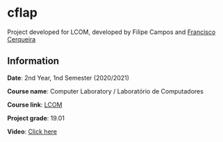 # cflap
Project developed for LCOM, developed by Filipe Campos and [Francisco Cerqueira](https://github.com/xico2001pt)

## Information
**Date**: 2nd Year, 1nd Semester (2020/2021)

**Course name**: Computer Laboratory / Laboratório de Computadores

**Course link**: [LCOM](https://sigarra.up.pt/feup/pt/ucurr_geral.ficha_uc_view?pv_ocorrencia_id=459473)

**Project grade**: 19.01

**Video**: [Click here](https://www.youtube.com/watch?v=e80UkynnB9A)

